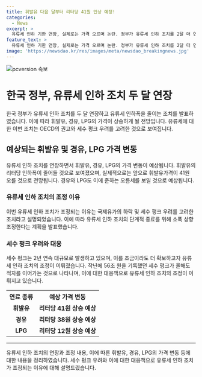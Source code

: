 ```yaml
---
title: 휘발유 다음 달부터 리터당 41원 인상 예정!
categories:
  - News
excerpt: >
  유류세 인하 기한 연장, 실제로는 가격 오르며 논란. 정부가 유류세 인하 조치를 2달 더 연장하되, 인하폭을 줄여 휘발유값이 리터당 41원 늘어납니다. 지난 1년반 동안의 큰 인하폭에 대조적으로, 각각 20%와 30%로 인하율을 줄였는데, 이는 국제유가 하락에도 불구하고 불가피한 조치로 설명됩니다. 이로써 세수 확보 의도가 드러나며, 올해도 적자를 보여줄 전망입니다.
feature_text: >
  유류세 인하 기한 연장, 실제로는 가격 오르며 논란. 정부가 유류세 인하 조치를 2달 더 연장하되, 인하폭을 줄여 휘발유값이 리터당 41원 늘어납니다. 지난 1년반 동안의 큰 인하폭에 대조적으로, 각각 20%와 30%로 인하율을 줄였는데, 이는 국제유가 하락에도 불구하고 불가피한 조치로 설명됩니다. 이로써 세수 확보 의도가 드러나며, 올해도 적자를 보여줄 전망입니다.
image: 'https://newsdao.kr/res/images/meta/newsdao_breakingnews.jpg'
---
```


<p><img src="https://newsdao.kr/res/images/meta/newsdao_breakingnews.jpg" alt="pcversion 속보" /></p>

<h1>한국 정부, 유류세 인하 조치 두 달 연장</h1>

<p data-ke-size="size16">한국 정부가 유류세 인하 조치를 두 달 연장하고 유류세 인하폭을 줄이는 조치를 발표하였습니다. 이에 따라 휘발유, 경유, LPG의 가격이 상승하게 될 전망입니다. 유류세에 대한 이번 조치는 OECD의 권고와 세수 펑크 우려를 고려한 것으로 보여집니다.</p>

<h2 data-ke-size="size26">예상되는 휘발유 및 경유, LPG 가격 변동</h2>

<p data-ke-size="size16">유류세 인하 조치를 연장하면서 휘발유, 경유, LPG의 가격 변동이 예상됩니다. 휘발유의 리터당 인하폭이 줄어들 것으로 보여졌으며, 실제적으로는 앞으로 휘발유가격이 41원 오를 것으로 전망됩니다. 경유와 LPG도 이에 준하는 오름세를 보일 것으로 예상됩니다.</p>

<h3>유류세 인하 조치의 조정 이유</h3>

<p data-ke-size="size16">이번 유류세 인하 조치가 조정되는 이유는 국제유가의 하락 및 세수 펑크 우려를 고려한 조치라고 설명되었습니다. 이에 따라 유류세 인하 조치의 단계적 종료를 위해 소폭 상향 조정한다는 계획을 발표했습니다.</p>

<h3>세수 펑크 우려와 대응</h3>

<p data-ke-size="size16">세수 펑크는 2년 연속 대규모로 발생하고 있으며, 이를 조금이라도 더 확보하고자 유류세 인하 조치의 조정이 이뤄졌습니다. 작년에 56조 원을 기록했던 세수 펑크가 올해도 적자를 이어가는 것으로 나타나며, 이에 대한 대응책으로 유류세 인하 조치의 조정이 이뤄지고 있습니다.</p>

<table>
  <tr>
    <th>연료 종류</th>
    <th>예상 가격 변동</th>
  </tr>
  <tr>
    <td style="text-align: center; height: 17px;"><b>휘발유</b></td>
    <td style="text-align: center; height: 17px;"><b>리터당 41원 상승 예상</b></td>
  </tr>
  <tr>
    <td style="text-align: center; height: 17px;"><b>경유</b></td>
    <td style="text-align: center; height: 17px;"><b>리터당 38원 상승 예상</b></td>
  </tr>
  <tr>
    <td style="text-align: center; height: 17px;"><b>LPG</b></td>
    <td style="text-align: center; height: 17px;"><b>리터당 12원 상승 예상</b></td>
  </tr>
</table>

<hr>

<p data-ke-size="size16">유류세 인하 조치의 연장과 조정 내용, 이에 따른 휘발유, 경유, LPG의 가격 변동 등에 대한 내용을 정리하였습니다. 세수 펑크 우려와 이에 대한 대응책으로 유류세 인하 조치가 조정되는 이유에 대해 설명드렸습니다.</p>

